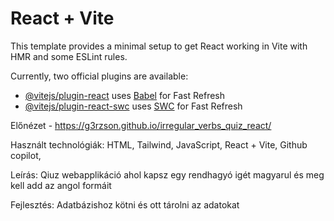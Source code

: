 # React + Vite

This template provides a minimal setup to get React working in Vite with HMR and some ESLint rules.

Currently, two official plugins are available:

- [@vitejs/plugin-react](https://github.com/vitejs/vite-plugin-react/blob/main/packages/plugin-react/README.md) uses [Babel](https://babeljs.io/) for Fast Refresh
- [@vitejs/plugin-react-swc](https://github.com/vitejs/vite-plugin-react-swc) uses [SWC](https://swc.rs/) for Fast Refresh

Előnézet - https://g3rzson.github.io/irregular_verbs_quiz_react/

Használt technológiák: HTML, Tailwind, JavaScript, React + Vite, Github copilot,

Leírás: Qiuz webapplikáció ahol kapsz egy rendhagyó igét magyarul és meg kell add az angol formáit

Fejlesztés: Adatbázishoz kötni és ott tárolni az adatokat
